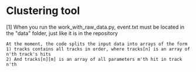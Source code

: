 # Clustering tool

[1] When you run the work_with_raw_data.py, event.txt must be located in the "data" folder,
    just like it is in the repository

    At the moment, the code splits the input data into arrays of the form
    1) tracks contains all tracks in order, where tracks[n] is an array of n'th track's hits
    2) And tracks[n][m] is an array of all parameters m'th hit in track n'th